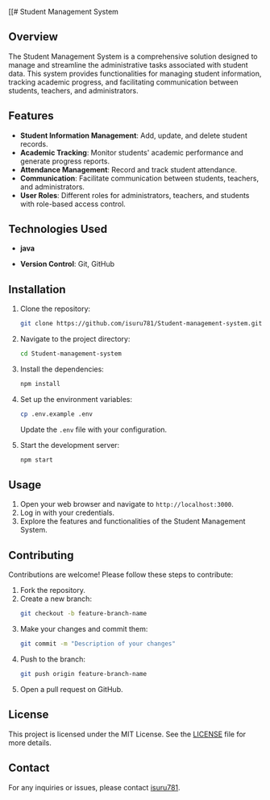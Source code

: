 [[# Student Management System

## Overview

The Student Management System is a comprehensive solution designed to manage and streamline the administrative tasks associated with student data. This system provides functionalities for managing student information, tracking academic progress, and facilitating communication between students, teachers, and administrators.

## Features

- **Student Information Management**: Add, update, and delete student records.
- **Academic Tracking**: Monitor students' academic performance and generate progress reports.
- **Attendance Management**: Record and track student attendance.
- **Communication**: Facilitate communication between students, teachers, and administrators.
- **User Roles**: Different roles for administrators, teachers, and students with role-based access control.

## Technologies Used

- **java**

- **Version Control**: Git, GitHub

## Installation

1. Clone the repository:
    ```bash
    git clone https://github.com/isuru781/Student-management-system.git
    ```

2. Navigate to the project directory:
    ```bash
    cd Student-management-system
    ```

3. Install the dependencies:
    ```bash
    npm install
    ```

4. Set up the environment variables:
    ```bash
    cp .env.example .env
    ```
   Update the `.env` file with your configuration.

5. Start the development server:
    ```bash
    npm start
    ```

## Usage

1. Open your web browser and navigate to `http://localhost:3000`.
2. Log in with your credentials.
3. Explore the features and functionalities of the Student Management System.

## Contributing

Contributions are welcome! Please follow these steps to contribute:

1. Fork the repository.
2. Create a new branch:
    ```bash
    git checkout -b feature-branch-name
    ```
3. Make your changes and commit them:
    ```bash
    git commit -m "Description of your changes"
    ```
4. Push to the branch:
    ```bash
    git push origin feature-branch-name
    ```
5. Open a pull request on GitHub.

## License

This project is licensed under the MIT License. See the [LICENSE](LICENSE) file for more details.

## Contact

For any inquiries or issues, please contact [isuru781](https://github.com/isuru781).
